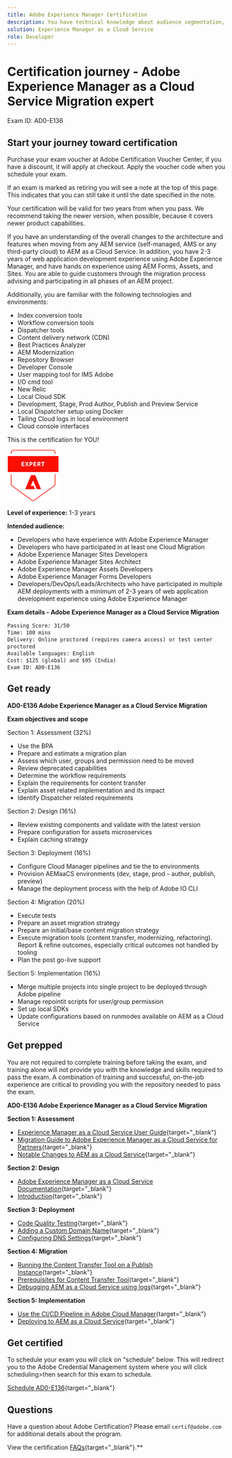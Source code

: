 ```yaml
---
title: Adobe Experience Manager Certification 
description: You have technical knowledge about audience segmentation, destination exports, and activation on real time basis for unified profiles that adhere to data and privacy regulations, customer data platforms (CDP) and knowledge of Adobe Experience Platform.
solution: Experience Manager as a Cloud Service
role: Developer
---
```

# Certification journey - Adobe Experience Manager as a Cloud Service Migration expert

Exam ID: AD0-E136

## Start your journey toward certification

Purchase your exam voucher at Adobe Certification Voucher Center, if you have a discount, it will apply at checkout. Apply the voucher code when you schedule your exam.

If an exam is marked as retiring you will see a note at the top of this page. This indicates that you can still take it until the date specified in the note. 

Your certification will be valid for two years from when you pass. We recommend taking the newer version, when possible, because it covers newer product capabilities.

If you have an understanding of the overall changes to the architecture and features when moving from any AEM service (self-managed, AMS or any third-party cloud) to AEM as a Cloud Service. In addition, you have 2-3 years of web application development experience using Adobe Experience Manager, and have hands on experience using AEM Forms, Assets, and Sites. You are able to guide customers through the migration process advising and participating in all phases of an AEM project. 

Additionally, you are familiar with the following technologies and environments:

* Index conversion tools
* Workflow conversion tools
* Dispatcher tools
* Content delivery network (CDN)
* Best Practices Analyzer
* AEM Modernization
* Repository Browser
* Developer Console
* User mapping tool for IMS Adobe
* I/O cmd tool
* New Relic
* Local Cloud SDK
* Development, Stage, Prod Author, Publish and Preview Service
* Local Dispatcher setup using Docker
* Tailing Cloud logs in local environment
* Cloud console interfaces

This is the certification for YOU!

![Certification Expert Badge](/help/certifications/assets/expert-badge-small.png)

**Level of experience:** 1-3 years

**Intended audience:**

* Developers who have experience with Adobe Experience Manager
* Developers who have participated in at least one Cloud Migration
* Adobe Experience Manager Sites Developers
* Adobe Experience Manager Sites Architect
* Adobe Experience Manager Assets Developers
* Adobe Experience Manager Forms Developers
* Developers/DevOps/Leads/Architects who have participated in multiple AEM deployments with a minimum of 2-3 years of web application development experience using Adobe Experience Manager

**Exam details - Adobe Experience Manager as a Cloud Service Migration**

```
Passing Score: 31/50
Time: 100 mins
Delivery: Online proctored (requires camera access) or test center proctored
Available languages: English
Cost: $125 (global) and $95 (India)
Exam ID: AD0-E136

```

## Get ready

**AD0-E136 Adobe Experience Manager as a Cloud Service Migration**

**Exam objectives and scope**

Section 1: Assessment (32%)

* Use the BPA
* Prepare and estimate a migration plan
* Assess which user, groups and permission need to be moved
* Review deprecated capabilities
* Determine the workflow requirements
* Explain the requirements for content transfer
* Explain asset related implementation and its impact
* Identify Dispatcher related requirements

Section 2: Design (16%)

* Review existing components and validate with the latest version
* Prepare configuration for assets microservices
* Explain caching strategy

Section 3: Deployment (16%)

* Configure Cloud Manager pipelines and tie the to environments
* Provision AEMaaCS environments (dev, stage, prod - author, publish, preview)
* Manage the deployment process with the help of Adobe IO CLI

Section 4: Migration (20%)

* Execute tests
* Prepare an asset migration strategy
* Prepare an initial/base content migration strategy
* Execute migration tools (content transfer, modernizing, refactoring). Report & refine outcomes, especially critical outcomes not handled by tooling
* Plan the post go-live support

Section 5: Implementation (16%)

* Merge multiple projects into single project to be deployed through Adobe pipeline
* Manage repointit scripts for user/group permission
* Set up local SDKs
* Update configurations based on runmodes available on AEM as a Cloud Service

## Get prepped

You are not required to complete training before taking the exam, and training alone will not provide you with the knowledge and skills required to pass the exam. A combination of training and successful, on-the-job experience are critical to providing you with the repository needed to pass the exam.

**AD0-E136 Adobe Experience Manager as a Cloud Service Migration**

**Section 1: Assessment**


* [Experience Manager as a Cloud Service User Guide](https://experienceleague.adobe.com/docs/experience-manager-cloud-service/content/home.html?lang=en){target="_blank"} 
* [Migration Guide to Adobe Experience Manager as a Cloud Service for Partners](https://experienceleague.adobe.com/docs/experience-manager-cloud-service/content/migration-journey/getting-started-partners.html?lang=en){target="_blank"} 
* [ Notable Changes to AEM as a Cloud Service](https://experienceleague.adobe.com/docs/experience-manager-cloud-service/content/release-notes/aem-cloud-changes.html?lang=en){target="_blank"} 

**Section 2: Design**

* [Adobe Experience Manager as a Cloud Service Documentation](https://experienceleague.adobe.com/docs/experience-manager-cloud-service.html?lang=en){target="_blank"}
* [Introduction](https://experienceleague.adobe.com/docs/experience-manager-cloud-service/content/implementing/content-delivery/caching.html){target="_blank"}

**Section 3: Deployment**

* [Code Quality Testing](https://experienceleague.adobe.com/docs/experience-manager-cloud-service/content/implementing/using-cloud-manager/test-results/code-quality-testing.html?lang=en){target="_blank"}
* [Adding a Custom Domain Name](https://experienceleague.adobe.com/docs/experience-manager-cloud-service/content/implementing/using-cloud-manager/custom-domain-names/add-custom-domain-name.html?lang=en){target="_blank"}
* [Configuring DNS Settings](https://experienceleague.adobe.com/docs/experience-manager-cloud-service/content/implementing/using-cloud-manager/custom-domain-names/configure-dns-settings.html?lang=en){target="_blank"}

**Section 4: Migration**

* [Running the Content Transfer Tool on a Publish Instance](https://experienceleague.adobe.com/docs/experience-manager-cloud-service/content/migration-journey/cloud-migration/content-transfer-tool/running-content-transfer-tool-publish-instance.html?lang=en){target="_blank"}
* [Prerequisites for Content Transfer Tool](https://experienceleague.adobe.com/docs/experience-manager-cloud-service/content/migration-journey/cloud-migration/content-transfer-tool/prerequisites-content-transfer-tool.html?lang=en){target="_blank"}
* [Debugging AEM as a Cloud Service using logs](https://experienceleague.adobe.com/docs/experience-manager-learn/cloud-service/debugging/debugging-aem-as-a-cloud-service/logs.html?lang=en){target="_blank"}

**Section 5: Implementation**

* [Use the CI/CD Pipeline in Adobe Cloud Manager](https://experienceleague.adobe.com/docs/experience-manager-learn/foundation/cloud-manager/use-the-cicd-pipeline-in-cloud-manager-for-aem.html?lang=en){target="_blank"}
* [Deploying to AEM as a Cloud Service](https://experienceleague.adobe.com/docs/experience-manager-cloud-service/content/implementing/deploying/overview.html?lang=en){target="_blank"}

## Get certified

To schedule your exam you will click on "schedule" below. This will redirect you to the Adobe Credential Management system where you will click scheduling>then search for this exam to schedule.

[Schedule AD0-E136](https://learning.adobe.com/api.certify.json){target="_blank"}

## Questions

Have a question about Adobe Certification? Please email `certif@adobe.com` for additional details about the program.

View the certification [FAQs](https://solutionpartners.adobe.com/solution-partners/training_and_certification/certification/certification_faq.html#){target="_blank"}.**